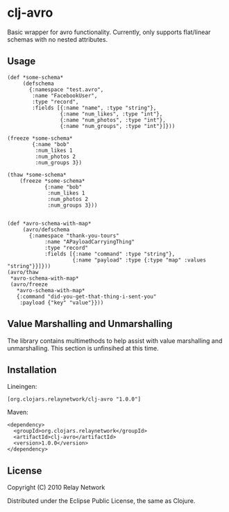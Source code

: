 # clj-avro

Basic wrapper for avro functionality.  Currently, only supports flat/linear schemas with no nested attributes.

## Usage

    (def *some-schema*
         (defschema
           {:namespace "test.avro",
            :name "FacebookUser",
            :type "record",
            :fields [{:name "name", :type "string"},
                     {:name "num_likes", :type "int"},
                     {:name "num_photos", :type "int"},
                     {:name "num_groups", :type "int"}]}))

    (freeze *some-schema*
            {:name "bob"
             :num_likes 1
             :num_photos 2
             :num_groups 3})

    (thaw *some-schema*
        (freeze *some-schema*
                {:name "bob"
                 :num_likes 1
                 :num_photos 2
                 :num_groups 3}))


    (def *avro-schema-with-map*
         (avro/defschema
           {:namespace "thank-you-tours"
                :name "APayloadCarryingThing"
                :type "record"
                :fields [{:name "command" :type "string"},
                         {:name "payload" :type {:type "map" :values "string"}}]}))
    (avro/thaw
     *avro-schema-with-map*
     (avro/freeze
       *avro-schema-with-map*
       {:command "did-you-get-that-thing-i-sent-you"
        :payload {"key" "value"}}))


## Value Marshalling and Unmarshalling

The library contains multimethods to help assist with value
marshalling and unmarshalling.  This section is unfinsihed at this
time.


## Installation

Lineingen:

    [org.clojars.relaynetwork/clj-avro "1.0.0"]


Maven:

    <dependency>
      <groupId>org.clojars.relaynetwork</groupId>
      <artifactId>clj-avro</artifactId>
      <version>1.0.0</version>
    </dependency>



## License

Copyright (C) 2010 Relay Network

Distributed under the Eclipse Public License, the same as Clojure.
